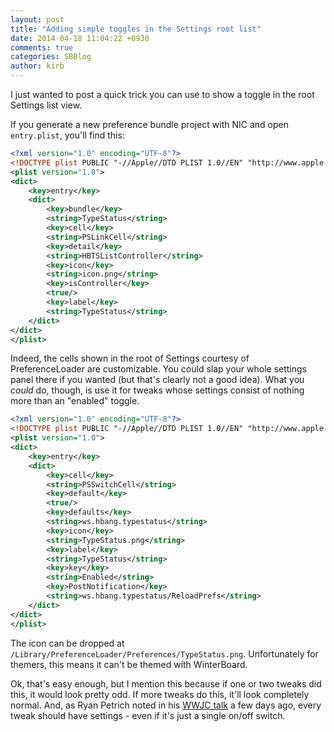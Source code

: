 ```yaml
---
layout: post
title: "Adding simple toggles in the Settings root list"
date: 2014-04-18 11:04:22 +0930
comments: true
categories: SBBlog
author: kirb
---
```


I just wanted to post a quick trick you can use to show a toggle in the root Settings list view.

If you generate a new preference bundle project with NIC and open `entry.plist`, you'll find this:

<!--more-->

```xml
<?xml version="1.0" encoding="UTF-8"?>
<!DOCTYPE plist PUBLIC "-//Apple//DTD PLIST 1.0//EN" "http://www.apple.com/DTDs/PropertyList-1.0.dtd">
<plist version="1.0">
<dict>
	<key>entry</key>
	<dict>
		<key>bundle</key>
		<string>TypeStatus</string>
		<key>cell</key>
		<string>PSLinkCell</string>
		<key>detail</key>
		<string>HBTSListController</string>
		<key>icon</key>
		<string>icon.png</string>
		<key>isController</key>
		<true/>
		<key>label</key>
		<string>TypeStatus</string>
	</dict>
</dict>
</plist>
```

Indeed, the cells shown in the root of Settings courtesy of PreferenceLoader are customizable. You could slap your whole settings panel there if you wanted (but that's clearly not a good idea). What you _could_ do, though, is use it for tweaks whose settings consist of nothing more than an "enabled" toggle.

```xml
<?xml version="1.0" encoding="UTF-8"?>
<!DOCTYPE plist PUBLIC "-//Apple//DTD PLIST 1.0//EN" "http://www.apple.com/DTDs/PropertyList-1.0.dtd">
<plist version="1.0">
<dict>
	<key>entry</key>
	<dict>
		<key>cell</key>
		<string>PSSwitchCell</string>
		<key>default</key>
		<true/>
		<key>defaults</key>
		<string>ws.hbang.typestatus</string>
		<key>icon</key>
		<string>TypeStatus.png</string>
		<key>label</key>
		<string>TypeStatus</string>
		<key>key</key>
		<string>Enabled</string>
		<key>PostNotification</key>
		<string>ws.hbang.typestatus/ReloadPrefs</string>
	</dict>
</dict>
</plist>
```

The icon can be dropped at `/Library/PreferenceLoader/Preferences/TypeStatus.png`. Unfortunately for themers, this means it can't be themed with WinterBoard.

Ok, that's easy enough, but I mention this because if one or two tweaks did this, it would look pretty odd. If more tweaks do this, it'll look completely normal. And, as Ryan Petrich noted in his [WWJC talk](http://rpetri.ch/wwjc2014/rpetrich_wwjc2014.pdf) a few days ago, every tweak should have settings - even if it's just a single on/off switch.
